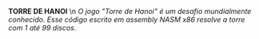 **TORRE DE HANOI** \n
_O jogo "Torre de Hanoi" é um desafio mundialmente conhecido. Esse código escrito em assembly NASM x86 resolve a torre com 1 até 99 discos._

